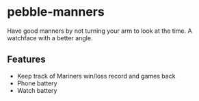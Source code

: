# pebble-manners
Have good manners by not turning your arm to look at the time.  A watchface with a better angle.

## Features
- Keep track of Mariners win/loss record and games back
- Phone battery
- Watch battery
